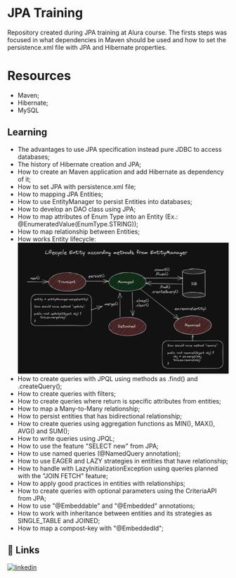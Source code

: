 
# JPA Training

Repository created during JPA training at Alura course. 
The firsts steps was focused in what dependencies in Maven should be
used and how to set the persistence.xml file with JPA and Hibernate properties.

# Resources

- Maven;
- Hibernate;
- MySQL

## Learning

- The advantages to use JPA specification instead pure JDBC to access databases;
- The history of Hibernate creation and JPA;
- How to create an Maven application and add Hibernate as dependency of it;
- How to set JPA with persistence.xml file;
- How to mapping JPA Entities;
- How to use EntityManager to persist Entities into databases;
- How to develop an DAO class using JPA;
- How to map attributes of Enum Type into an Entity (Ex.: @EnumeratedValue(EnumType.STRING));
- How to map relationship between Entities;
- How works Entity lifecycle:
  ![lifecyle](./src/main/resources/images/lifecycle_Entity_JPA.png)
- How to create queries with JPQL using methods as .find() and .createQuery();
- How to create queries with filters;
- How to create queries where return is specific attributes from entities;
- How to map a Many-to-Many relationship;
- How to persist entities that has bidirectional relationship;
- How to create queries using aggregation functions as MIN(), MAX(), AVG() and SUM();
- How to write queries using JPQL;
- How to use the feature "SELECT new" from JPA;
- How to use named queries (@NamedQuery annotation);
- How to use EAGER and LAZY strategies in entities that have relationship;
- How to handle with LazyInitializationException using queries planned with the "JOIN FETCH" feature;
- How to apply good practices in entities with relationships;
- How to create queries with optional parameters using the CriteriaAPI from JPA;
- How to use "@Embeddable" and "@Embedded" annotations;
- How to work with inheritance between entities and its strategies as SINGLE_TABLE and JOINED;
- How to map a compost-key with "@EmbeddedId";

## 🔗 Links
[![linkedin](https://img.shields.io/badge/linkedin-0A66C2?style=for-the-badge&logo=linkedin&logoColor=white)](https://www.linkedin.com/in/vitorgonzaga/)
